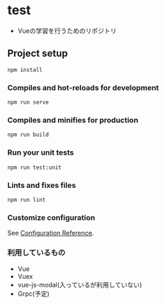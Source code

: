 # test
- Vueの学習を行うためのリポジトリ

## Project setup
```
npm install
```

### Compiles and hot-reloads for development
```
npm run serve
```

### Compiles and minifies for production
```
npm run build
```

### Run your unit tests
```
npm run test:unit
```

### Lints and fixes files
```
npm run lint
```

### Customize configuration
See [Configuration Reference](https://cli.vuejs.org/config/).

### 利用しているもの
- Vue
- Vuex
- vue-js-modal(入っているが利用していない)
- Grpc(予定)
